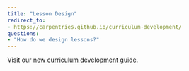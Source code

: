 ```yaml
---
title: "Lesson Design"
redirect_to:
- https://carpentries.github.io/curriculum-development/
questions:
- "How do we design lessons?"
---
```


Visit our [new curriculum development guide](https://carpentries.github.io/curriculum-development/).

